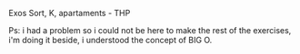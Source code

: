 Exos Sort, K, apartaments - THP

Ps: i had a problem so i could not be here to make the rest of the exercises, i'm doing it beside, i understood the concept of BIG O.